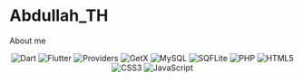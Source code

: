 # Abdullah_TH
About me

<p align="center">
  <img src="https://img.shields.io/badge/Dart-00BFFF?style=flat-square&logo=dart&logoColor=white" alt="Dart" />
  <img src="https://img.shields.io/badge/Flutter-02569B?style=flat-square&logo=flutter&logoColor=white" alt="Flutter" />
  <img src="https://img.shields.io/badge/Providers-00BFFF?style=flat-square&logo=flutter&logoColor=white" alt="Providers" />
  <img src="https://img.shields.io/badge/GetX-00BFFF?style=flat-square&logo=flutter&logoColor=white" alt="GetX" />
  <img src="https://img.shields.io/badge/MySQL-4479A1?style=flat-square&logo=mysql&logoColor=white" alt="MySQL" />
  <img src="https://img.shields.io/badge/SQFLite-00BFFF?style=flat-square&logo=sqlite&logoColor=white" alt="SQFLite" />
  <img src="https://img.shields.io/badge/PHP-777BB4?style=flat-square&logo=php&logoColor=white" alt="PHP" />
  <img src="https://img.shields.io/badge/HTML5-E34F26?style=flat-square&logo=html5&logoColor=white" alt="HTML5" />
  <img src="https://img.shields.io/badge/CSS3-1572B6?style=flat-square&logo=css3&logoColor=white" alt="CSS3" />
  <img src="https://img.shields.io/badge/JavaScript-F7DF1E?style=flat-square&logo=javascript&logoColor=black" alt="JavaScript" />
</p>
